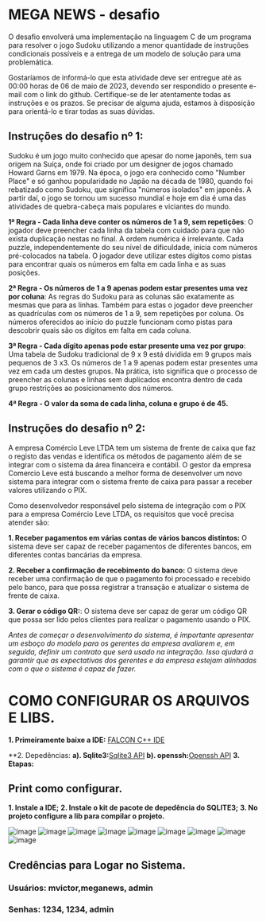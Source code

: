 # MEGA NEWS - desafio

O desafio envolverá uma implementação na linguagem C de um programa para resolver o jogo Sudoku utilizando a menor quantidade de instruções condicionais possíveis e a entrega de um modelo de solução para uma problemática.

Gostaríamos de informá-lo que esta atividade deve ser entregue até as 00:00 horas de 06 de maio de 2023, devendo ser respondido o presente e-mail com o link do github. Certifique-se de ler atentamente todas as instruções e os prazos. Se precisar de alguma ajuda, estamos à disposição para orientá-lo e tirar todas as suas dúvidas.


## Instruções do desafio nº 1:

Sudoku é um jogo muito conhecido que apesar do nome japonês, tem sua origem na Suíça, onde foi criado por um designer de jogos chamado Howard Garns em 1979. Na época, o jogo era conhecido como "Number Place" e só ganhou popularidade no Japão na década de 1980, quando foi rebatizado como Sudoku, que significa "números isolados" em japonês. A partir daí, o jogo se tornou um sucesso mundial e hoje em dia é uma das atividades de quebra-cabeça mais populares e viciantes do mundo.

**1ª Regra - Cada linha deve conter os números de 1 a 9, sem repetições**:
O jogador deve preencher cada linha da tabela com cuidado para que não exista duplicação nestas no final. A ordem numérica é irrelevante.
Cada puzzle, independentemente do seu nível de dificuldade, inicia com números pré-colocados na tabela. O jogador deve utilizar estes dígitos como pistas para encontrar quais os números em falta em cada linha e as suas posições.

**2ª Regra - Os números de 1 a 9 apenas podem estar presentes uma vez por coluna**:
As regras do Sudoku para as colunas são exatamente as mesmas que para as linhas. Também para estas o jogador deve preencher as quadrículas com os números de 1 a 9, sem repetições por coluna. Os números oferecidos ao início do puzzle funcionam como pistas para descobrir quais são os dígitos em falta em cada coluna.

**3ª Regra - Cada dígito apenas pode estar presente uma vez por grupo**:
Uma tabela de Sudoku tradicional de 9 x 9 está dividida em 9 grupos mais pequenos de 3 x3. Os números de 1 a 9 apenas podem estar presentes uma vez em cada um destes grupos.
Na prática, isto significa que o processo de preencher as colunas e linhas sem duplicados encontra dentro de cada grupo restrições ao posicionamento dos números.

**4ª Regra - O valor da soma de cada linha, coluna e grupo é de 45.**



## Instruções do desafio nº 2:

A empresa Comércio Leve LTDA tem um sistema de frente de caixa que faz o registo das vendas e identifica os métodos de pagamento além de se integrar com o sistema da área financeira e contábil.
O gestor da empresa Comercio Leve está buscando a melhor forma de desenvolver um novo sistema para integrar com o sistema frente de caixa para passar a receber valores utilizando o PIX.  

Como desenvolvedor responsável pelo sistema de integração com o PIX para a empresa Comércio Leve LTDA, os requisitos que você precisa atender são:

**1. Receber pagamentos em várias contas de vários bancos distintos:** 
O sistema deve ser capaz de receber pagamentos de diferentes bancos, em diferentes contas bancárias da empresa.

**2. Receber a confirmação de recebimento do banco:** 
O sistema deve receber uma confirmação de que o pagamento foi processado e recebido pelo banco, para que possa registrar a transação e atualizar o sistema de frente de caixa.

**3. Gerar o código QR:**: 
O sistema deve ser capaz de gerar um código QR que possa ser lido pelos clientes para realizar o pagamento usando o PIX.

*Antes de começar o desenvolvimento do sistema, é importante apresentar um esboço do modelo para os gerentes da empresa avaliarem e, em seguida, definir um contrato que será usado na integração. Isso ajudará a garantir que as expectativas dos gerentes e da empresa estejam alinhadas com o que o sistema é capaz de fazer.*


# COMO CONFIGURAR OS ARQUIVOS E LIBS.

**1. Primeiramente baixe a IDE:** 
[FALCON C++ IDE](http://sourceforge.net/projects/falconcpp/files/Binaries/3.3.0.0/Falcon%20C++-3.3.0.0-Setup.exe)

**2. Depedências:
**a). Sqlite3:**[Sqlite3 API](https://falconcpp.sourceforge.net/packages/database/sqlite)
**b). openssh:**[Openssh API](https://falconcpp.sourceforge.net/packages/cryptography)
**3. Etapas:**

## Print como configurar.

**1. Instale a IDE;**
**2. Instale o kit de pacote de depedência do SQLITE3;**
**3. No projeto configure a lib para compilar o projeto.**

![image](https://user-images.githubusercontent.com/23035967/236598121-1bdd51b7-7e58-4876-bf2b-6e5f762c6436.png)
![image](https://user-images.githubusercontent.com/23035967/236598128-76521c11-5808-42de-b29a-91a345c4ae13.png)
![image](https://user-images.githubusercontent.com/23035967/236598137-5b58c33d-de02-4b35-8dcd-c37afe4625c1.png)
![image](https://user-images.githubusercontent.com/23035967/236598149-a9a81a70-e263-4be3-86cd-a40f2f293bc7.png)
![image](https://user-images.githubusercontent.com/23035967/236598156-0f9db18f-2584-4cf7-840a-ff1975e0d636.png)
![image](https://user-images.githubusercontent.com/23035967/236598160-f25a2a93-fa2a-4ba1-a3c6-6ea41053c123.png)
![image](https://user-images.githubusercontent.com/23035967/236598172-c3f70a90-6b36-47d7-bc7e-13a578466429.png)
![image](https://user-images.githubusercontent.com/23035967/236598178-74681447-ce06-46fd-8ba1-7edfd2832c2b.png)
![image](https://user-images.githubusercontent.com/23035967/236598191-9a2e0d56-afc6-4d16-b31c-f22624005d43.png)

## Credências para Logar no Sistema.
### Usuários: mvictor,meganews, admin
### Senhas: 1234, 1234, admin
